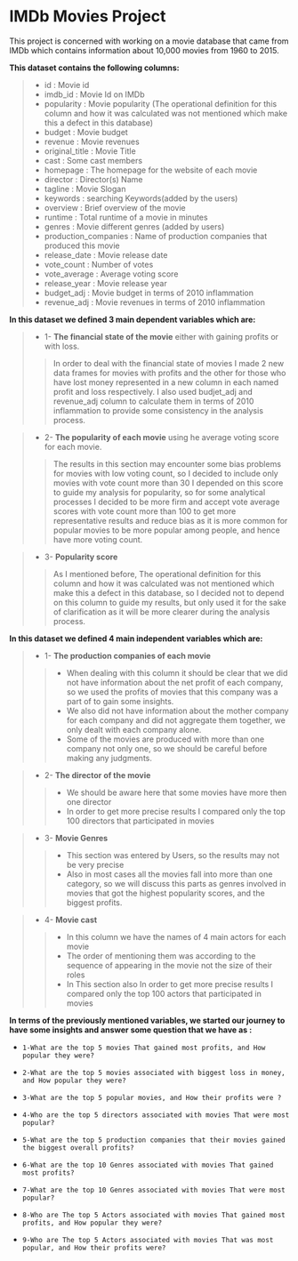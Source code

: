 # IMDb Movies Project
 This project is concerned with working on a movie database that came from IMDb which contains information about 10,000 movies from 1960 to 2015.
 
 **This dataset contains the following columns:**
> 
>- id : Movie id                     
>- imdb_id  : Movie Id on IMDb              
>- popularity : Movie popularity (The operational definition for this column and how it was calculated was not mentioned which make this a defect in this database)           
>- budget     : Movie budget             
>- revenue    : Movie revenues            
>- original_title         : Movie Title
>- cast               : Some cast members
>- homepage              : The homepage for the website of each movie
>- director               : Director(s) Name
>- tagline                : Movie Slogan
>- keywords               : searching Keywords(added by the users)
>- overview               : Brief overview of the movie
>- runtime                : Total runtime of a movie in minutes
>- genres                 : Movie different genres (added by users)
>- production_companies   : Name of production companies that produced this movie
>- release_date           : Movie release date
>- vote_count             : Number of votes
>- vote_average          : Average voting score
>- release_year          : Movie release year
>- budget_adj            : Movie budget in terms of 2010 inflammation
>- revenue_adj     : Movie revenues in terms of 2010 inflammation


**In this dataset we defined 3 main dependent variables which are:** 

>- 1- **The financial state of the movie** either with gaining profits or with loss. 
>> In order to deal with the financial state of movies I made 2 new data frames for movies with profits and the other for those who have lost money represented in a new column in each named profit and loss respectively.
>> I also used budjet_adj and revenue_adj column to calculate them in terms of 2010 inflammation to provide some consistency in the analysis process.

>- 2- **The popularity of each movie** using he average voting score for each movie.
>> The results in this section may encounter some bias problems for movies with low voting count, so I decided to include only movies with vote count more than 30
>> I depended on this score to guide my analysis for popularity, so for some analytical processes I decided to be more firm and accept vote average scores with vote count more than 100 to get more representative results and reduce bias as it is more common for popular movies to be more popular among people, and hence have more voting count.

>- 3- **Popularity score**
>> As I mentioned before, The operational definition for this column and how it was calculated was not mentioned which make this a defect in this database, so I decided not to depend on this column to guide my results, but only used it for the sake of clarification as it will be more clearer during the analysis process.


**In this dataset we defined 4 main independent variables which are:**

>- 1- **The production companies of each movie**
>>- When dealing with this column it should be clear that we did not have information about the net profit of each company, so we used the profits of movies that this company was a part of to gain some insights.
>>- We also did not have information about the mother company for each company and did not aggregate them together, we only dealt with each company alone.
>>- Some of the movies are produced with more than one company not only one, so we should be careful before making any judgments.

>- 2- **The director of the movie**
>>- We should be aware here that some movies have more then one director
>>- In order to get more precise results I compared only the top 100 directors that participated in movies

>- 3- **Movie Genres**
>>- This section was entered by Users, so the results may not be very precise
>>- Also in most cases all the movies fall into more than one category, so we will discuss this parts as genres involved in movies that got the highest popularity scores, and the biggest profits.

>- 4- **Movie cast** 
>>- In this column we have the names of 4 main actors for each movie 
>>- The order of mentioning them was according to the sequence of appearing in the movie not the size of their roles
>>- In This section also In order to get more precise results I compared only the top 100 actors that participated in movies


**In terms of the previously mentioned variables, we started our journey to have some insights and answer some question that we have as :**

-  `1-What are the top 5 movies That gained most profits, and How popular they were?` 


- `2-What are the top 5 movies associated with biggest loss in money, and How popular they were?`

- `3-What are the top 5 popular movies, and How their profits were ?` 

- `4-Who are the top 5 directors associated with movies That were most popular?`

- `5-What are the top 5 production companies that their movies gained the biggest overall profits?`

- `6-What are the top 10 Genres associated with movies That gained most profits?`

- `7-What are the top 10 Genres associated with movies That were most popular?`

- `8-Who are The top 5 Actors associated with movies That gained most profits, and How popular they were?`

- `9-Who are The top 5 Actors associated with movies That was most popular, and How their profits were?`
